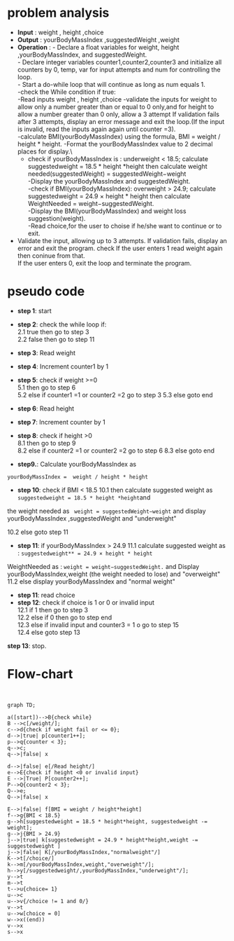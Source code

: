 # problem analysis 
- **Input** : weight , height ,choice
- **Output** : yourBodyMassIndex ,suggestedWeight ,weight
- **Operation** : - Declare a float  variables for weight, height ,yourBodyMassIndex, and suggestedWeight.\
                   - Declare integer variables counter1,counter2,counter3 and initialize all counters by 0, temp, var for input attempts and num for controlling the loop.\
                    - Start a do-while loop that will continue as long as num equals 1.\
                    -check the While condition if true:\
                    -Read inputs  weight , height ,choice
                    -validate the inputs for weight to allow only a number greater than or equal to 0 only,and for height to allow a number greater than 0 only, allow a 3 attempt If validation fails after 3 attempts, display an error message and exit the loop.(If the input is invalid, read the inputs again again until counter =3).\
-calculate BMI(yourBodyMassIndex) using the formula, BMI = weight / height * height.
 -Format the yourBodyMassIndex value to 2 decimal places for display.\
  - check if yourBodyMassIndex is : underweight < 18.5; calculate suggestedweight = 18.5 * height *height then calculate weight needed(suggestedWeight) = suggestedWeight−weight\
-Display the yourBodyMassIndex and suggestedWeight.\
-check if BMI(yourBodyMassIndex): overweight > 24.9; calculate suggestedweight = 24.9 × height * height then calculate WeightNeeded = weight−suggestedWeight.\
-Display the BMI(yourBodyMassIndex) and weight loss suggestion(weight).\
-Read choice,for the user to choise if he/she want to continue or to exit.
- Validate the input, allowing up to 3 attempts. If validation fails, display an error and exit the program.
 check If the user enters 1 read weight again then coninue from that.\
  If the user enters 0, exit the loop and terminate the program.

  
#  pseudo code

- **step 1**: start
- **step 2**: check the while loop if:\
   2.1 true then go to step 3\
   2.2 false then go to step 11
- **step 3**: Read weight
- **step 4**: Increment counter1 by 1
- **step 5**: check if weight >=0\
           5.1 then go to step 6\
           5.2 else if counter1 =1 or counter2 =2 go to step 3
           5.3 else goto end

- **step 6**: Read height
- **step 7**: Increment counter by 1
- **step 8**: check if height >0\
           8.1 then go to step 9\
           8.2 else if counter2 =1 or counter2 =2 go to step 6
           8.3 else goto end
- **step9.**: Calculate yourBodyMassIndex as
```
yourBodyMassIndex =  weight / height * height
```
- **step 10**: check  if BMI < 18.5
10.1 then calculate suggested weight as 
      ``` suggestedweight = 18.5 * height *height ```and
   
the weight needed as ``` weight = suggestedWeight−weight``` and display yourBodyMassIndex ,suggestedWeight and "underweight"

  10.2 else goto step 11

   
 - **step 11**:  if yourBodyMassIndex > 24.9
   11.1 calculate suggested weight as : ```suggestedweight** = 24.9 × height * height```

WeightNeeded as : ```weight = weight−suggestedWeight.``` and Display yourBodyMassIndex,weight (the weight needed to lose) and "overweight"
11.2 else display yourBodyMassIndex and "normal weight"
- **step 11**: read choice   
- **step 12**: check if choice is 1 or 0 or invalid input\
            12.1 if 1 then go to step 3\
            12.2 else if  0 then go to step end\
            12.3 else if  invalid input and counter3 = 1 o go to step 15\
            12.4 else goto step 13

**step 13**: stop.

 # Flow-chart


 

```mermaid


graph TD;

a([start])-->B{check while}
B -->c[/weight/];
c-->d{check if weight fail or <= 0};
d-->|true| p[counter1++];
p-->q{counter < 3};
q-->c;
q-->|false| x

d-->|false| e[/Read height/]
e-->E{check if height <0 or invalid input}
E -->|True| P[counter2++];
P-->Q{counter2 < 3};
Q-->e;
Q-->|false| x

E-->|false| f[BMI = weight / height*height]
f-->g{BMI < 18.5}
g-->h[suggestedweight = 18.5 * height*height, suggestedweight -= weight];
g-->j{BMI > 24.9}
j-->|true| k[suggestedweight = 24.9 * height*height,weight -= suggestedweight ]
j-->|false| K[/yourBodyMassIndex,"normalweight"/]
K-->t[/choice/]
k-->m[/yourBodyMassIndex,weight,"overweight"/];
h-->y[/suggestedweight/,yourBodyMassIndex,"underweight"/];
y-->t
m-->t
t-->u{choice= 1}
u-->c
u-->v{/choice != 1 and 0/}
v-->t
u-->w[choice = 0]
w-->x((end))
v-->x
s-->x

```
